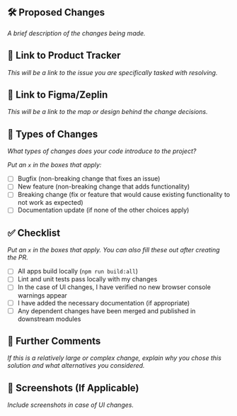 
## 🛠 Proposed Changes  
_A brief description of the changes being made._  

## 🔗 Link to Product Tracker  
*This will be a link to the issue you are specifically tasked with resolving.*  

## 🎨 Link to Figma/Zeplin  
*This will be a link to the map or design behind the change decisions.*  

## 🔄 Types of Changes  
*What types of changes does your code introduce to the project?*  

_Put an `x` in the boxes that apply:_  
- [ ] Bugfix (non-breaking change that fixes an issue)  
- [ ] New feature (non-breaking change that adds functionality)  
- [ ] Breaking change (fix or feature that would cause existing functionality to not work as expected)  
- [ ] Documentation update (if none of the other choices apply)  

## ✅ Checklist  
_Put an `x` in the boxes that apply. You can also fill these out after creating the PR._  

- [ ] All apps build locally (`npm run build:all`)  
- [ ] Lint and unit tests pass locally with my changes  
- [ ] In the case of UI changes, I have verified no new browser console warnings appear  
- [ ] I have added the necessary documentation (if appropriate)  
- [ ] Any dependent changes have been merged and published in downstream modules  

## 💬 Further Comments  
*If this is a relatively large or complex change, explain why you chose this solution and what alternatives you considered.*  

## 📸 Screenshots (If Applicable)  
*Include screenshots in case of UI changes.*  
